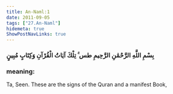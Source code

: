 ```yaml
---
title: An-Naml:1
date: 2011-09-05
tags: ["27.An-Naml"]
hidemeta: true 
ShowPostNavLinks: true 
---
```

### بِسْمِ اللَّهِ الرَّحْمَٰنِ الرَّحِيمِ طس ۚ تِلْكَ آيَاتُ الْقُرْآنِ وَكِتَابٍ مُبِينٍ
### meaning: 
Ta, Seen. These are the signs of the Quran and a manifest Book,
